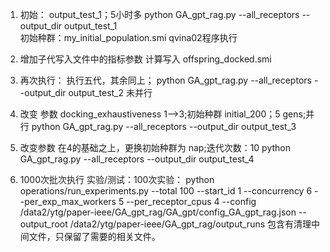 1. 初始：  output_test_1；5小时多
   python GA_gpt_rag.py --all_receptors --output_dir output_test_1     
   初始种群：my_initial_population.smi    qvina02程序执行
2. 增加子代写入文件中的指标参数 计算写入  offspring_docked.smi

3. 再次执行：
   执行五代，其余同上；
   python GA_gpt_rag.py --all_receptors --output_dir output_test_2  未并行

4. 改变 参数 docking_exhaustiveness 1-->3;初始种群 initial_200；5 gens;并行
   python GA_gpt_rag.py --all_receptors --output_dir output_test_3

5. 改变参数 在4的基础之上，更换初始种群为 nap;迭代次数：10
   python GA_gpt_rag.py --all_receptors --output_dir output_test_4



6. 1000次批次执行
  实验/测试：100次实验：
  python operations/run_experiments.py --total 100 --start_id 1 --concurrency 6 --per_exp_max_workers 5 --per_receptor_cpus 4 --config /data2/ytg/paper-ieee/GA_gpt_rag/GA_gpt/config_GA_gpt_rag.json --output_root /data2/ytg/paper-ieee/GA_gpt_rag/output_runs
  包含有清理中间文件，只保留了需要的相关文件。
  